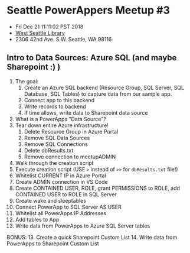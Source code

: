 # Seattle PowerAppers Meetup #3

- Fri Dec 21 11:11:02 PST 2018
- [West Seattle Library](https://www.spl.org/hours-and-locations/west-seattle-branch)
- 2306 42nd Ave. S.W. Seattle, WA 98116 

## Intro to Data Sources: Azure SQL (and maybe Sharepoint :) )

1. The goal:
   1. Create an Azure SQL backend (Resource Group, SQL Server, SQL Database, SQL Tables) to capture data from our sample app.
   2. Connect app to this backend
   3. Write records to backend
   4. If time allows, write data to Sharepoint data source
2. What is a PowerApps "Data Source"?
3. Tear down entire Azure infrastructure!
   1. Delete Resource Group in Azure Portal
   2. Remove SQL Data Sources
   3. Remove SQL Connections
   4. Delete dbResults.txt
   5. Remove connection to meetupADMIN
4. Walk through the creation script
5. Execute creation script (USE `>` instead of `>>` for `dbResults.txt` file!)
6. Whitelist CURRENT IP in Azure Portal
7. Create ADMIN connection in VS Code
8. Create CONTAINED USER, ROLE, grant PERMISSIONS to ROLE, add CONTAINED USER to ROLE in SQL Server
9.  Create wake and sleeptables
10. Connect PowerApp to SQL Server AS USER
11. Whitelist all PowerApps IP Addresses
12. Add tables to App
13. Write data from PowerApps to Azure SQL Server tables

BONUS: 
13. Create a quick Sharepoint Custom List
14. Write data from PowerApps to Sharepoint Custom List